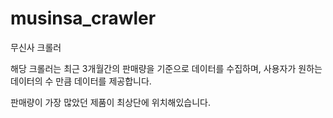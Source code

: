 # musinsa_crawler
무신사 크롤러

해당 크롤러는 최근 3개월간의 판매량을 기준으로 데이터를 수집하며, 사용자가 원하는 데이터의 수 만큼 데이터를 제공합니다.

판매량이 가장 많았던 제품이 최상단에 위치해있습니다.
